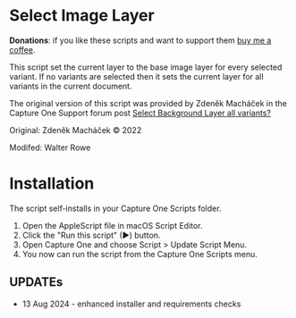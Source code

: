 # Select Image Layer

**Donations**: if you like these scripts and want to support them [buy me a coffee](https://buymeacoffee.com/walterrowe).

This script set the current layer to the base image layer for every selected variant. If no variants are selected then it sets the current layer for all variants in the current document.

The original version of this script was provided by Zdeněk Macháček in the Capture One Support forum post [Select Background Layer all variants?](https://support.captureone.com/hc/en-us/community/posts/7116665276701-Select-Background-Layer-all-variants-)

Original: Zdeněk Macháček © 2022

Modifed: Walter Rowe

# Installation

The script self-installs in your Capture One Scripts folder.

1. Open the AppleScript file in macOS Script Editor.
1. Click the "Run this script" (&#9654;) button.
1. Open Capture One and choose Script > Update Script Menu.
1. You now can run the script from the Capture One Scripts menu.

## UPDATEs

- 13 Aug 2024 - enhanced installer and requirements checks

